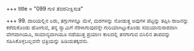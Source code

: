 +++
title = "099 ಗುಳಿ ತೆವರನೀಕ್ಷಿಸುತ"

+++
99. ದಾರಿಯಲ್ಲಿನ ಏರು, ತಗ್ಗುಗಳನ್ನೂ ಮೆಳೆ, ಮರಗಳನ್ನು ನೋಡುತ್ತ ಅವುಗಳ ಪೆಟ್ಟನ್ನು ತಪ್ಪಿಸಿ ರಾಜನನ್ನು ಕರೆದುಕೊಂಡು ಹೋಗುವ, ತನ್ನ ಸ್ವಾಮಿಗೆ ನೆರಳಾಗುವುದನ್ನೇ ಗುರಿಯಾಗಿಟ್ಟುಕೊಂಡು ಸಮಯಾನುಸಾರವಾಗಿ ವೇಗವಾಗಿಯೂ, ಸಾಮಾನ್ಯವಾಗಿಯೂ ನಡೆಯುತ್ತ ಪ್ರಯಾಣ ಕಾಲದಲ್ಲಿ ತನಗಾಗುವ ಬಿಸಿಲಿನ ತಾಪವನ್ನು ಸಹಿಸಿಕೊಳ್ಳಬಲ್ಲವನೇ ಛತ್ರಿಯನ್ನು ಹಿಡಿಯತಕ್ಕವನು.